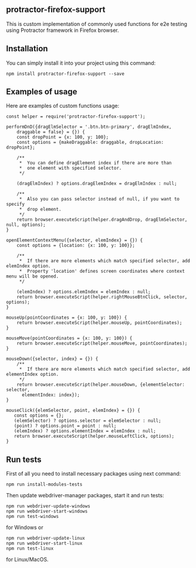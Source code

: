protractor-firefox-support
--------------------------

This is custom implementation of commonly used functions
for e2e testing using Protractor framework in Firefox browser.

Installation
------------

You can simply install it into your project using this command:

```
npm install protractor-firefox-support --save
```

Examples of usage
-----------------

Here are examples of custom functions usage:

```
const helper = require('protractor-firefox-support');

performDnD({dragElmSelector = '.btn.btn-primary', dragElmIndex,
    draggable = false} = {}) {
    const dropPoint = {x: 100, y: 100};
    const options = {makeDraggable: draggable, dropLocation: dropPoint};

    /**
     *  You can define dragElement index if there are more than
     *  one element with specified selector.
     */

    (dragElmIndex) ? options.dragElemIndex = dragElmIndex : null;

    /**
     *  Also you can pass selector instead of null, if you want to specify
     *  drop element.
     */
    return browser.executeScript(helper.dragAndDrop, dragElmSelector, null, options);
}

openElementContextMenu({selector, elemIndex} = {}) {
    const options = {location: {x: 100, y: 100}};

    /**
     *  If there are more elements which match specified selector, add elemIndex option.
     *  Property 'location' defines screen coordinates where context menu will be opened.
     */

    (elemIndex) ? options.elemIndex = elemIndex : null;
    return browser.executeScript(helper.rightMouseBtnClick, selector, options);
}

mouseUp(pointCoordinates = {x: 100, y: 100}) {
    return browser.executeScript(helper.mouseUp, pointCoordinates);
}

mouseMove(pointCoordinates = {x: 100, y: 100}) {
    return browser.executeScript(helper.mouseMove, pointCoordinates);
}

mouseDown({selector, index} = {}) {
    /**
     *  If there are more elements which match specified selector, add elementIndex option.
     */
    return browser.executeScript(helper.mouseDown, {elementSelector: selector,
      elementIndex: index});
}

mouseClick({elemSelector, point, elemIndex} = {}) {
   const options = {};
   (elemSelector) ? options.selector = elemSelector : null;
   (point) ? options.point = point : null;
   (elemIndex) ? options.elementIndex = elemIndex : null;
   return browser.executeScript(helper.mouseLeftClick, options);
}
```

Run tests
---------

First of all you need to install necessary packages using next command:

```
npm run install-modules-tests
```

Then update webdriver-manager packages, start it and run tests:

```
npm run webdriver-update-windows
npm run webdriver-start-windows
npm run test-windows
```

for Windows or

```
npm run webdriver-update-linux
npm run webdriver-start-linux
npm run test-linux
```

for Linux/MacOS.
